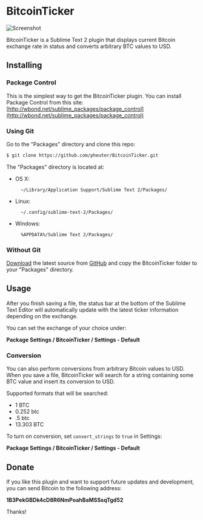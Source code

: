 # BitcoinTicker

![Screenshot](https://dl.dropboxusercontent.com/u/1803181/BitcoinTicker.png)

BitcoinTicker is a Sublime Text 2 plugin that displays current Bitcoin exchange rate in status and converts arbitrary BTC values to USD.

## Installing

### Package Control

This is the simplest way to get the BitcoinTicker plugin. You can install Package Control from this site: [http://wbond.net/sublime_packages/package_control](http://wbond.net/sublime_packages/package_control)

### Using Git

Go to the "Packages" directory and clone this repo:

```sh
$ git clone https://github.com/pheuter/BitcoinTicker.git
```

The "Packages" directory is located at:

* OS X:

        ~/Library/Application Support/Sublime Text 2/Packages/

* Linux:

        ~/.config/sublime-text-2/Packages/

* Windows:

        %APPDATA%/Sublime Text 2/Packages/

### Without Git

[Download](https://github.com/pheuter/BitcoinTicker/archive/master.zip) the latest source from [GitHub](https://github.com/pheuter/BitcoinTicker) and copy the BitcoinTicker folder to your "Packages" directory.

## Usage

After you finish saving a file, the status bar at the bottom of the Sublime Text Editor will automatically update with the latest ticker information depending on the exchange.

You can set the exchange of your choice under:

**Package Settings / BitcoinTicker / Settings - Default**

### Conversion

You can also perform conversions from arbitrary Bitcoin values to USD. When you save a file, BitcoinTicker will search for a string containing some BTC value and insert its conversion to USD.

Supported formats that will be searched:
  * 1 BTC
  * 0.252 btc
  * .5 btc
  * 13.303 BTC

To turn on conversion, set `convert_strings` to `true` in Settings:

**Package Settings / BitcoinTicker / Settings - Default**

## Donate

If you like this plugin and want to support future updates and development, you can send Bitcoin to the following address:

**1B3PekGBDk4cD8R6NmPoahBaMSSsqTgd52**

Thanks!